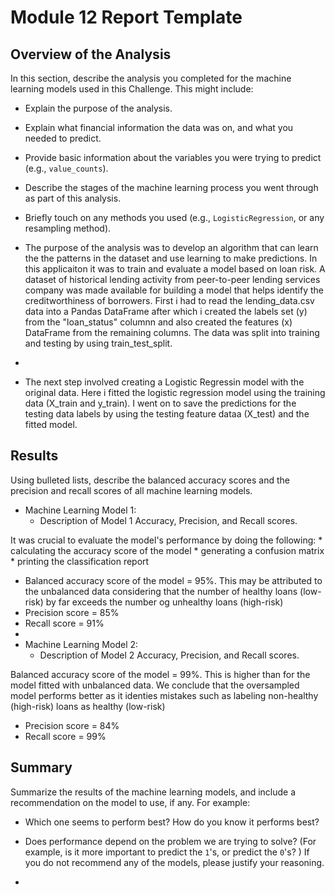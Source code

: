 # Module 12 Report Template

## Overview of the Analysis

In this section, describe the analysis you completed for the machine learning models used in this Challenge. This might include:

* Explain the purpose of the analysis.
* Explain what financial information the data was on, and what you needed to predict.
* Provide basic information about the variables you were trying to predict (e.g., `value_counts`).
* Describe the stages of the machine learning process you went through as part of this analysis.
* Briefly touch on any methods you used (e.g., `LogisticRegression`, or any resampling method).


*  The purpose of the analysis was to develop an algorithm that can learn the the patterns in the dataset and use learning to make predictions. In this applicaiton it was to train and evaluate a model based on loan risk. A dataset of historical lending activity from peer-to-peer  lending services company was made available for building a model that helps identify the creditworthiness of borrowers. First i had to read the lending_data.csv data into a Pandas DataFrame after which i created the labels set (y) from the "loan_status" columnn and also created the features (x) DataFrame from the remaining columns. The data was split into training and testing by using train_test_split.
*  
*  The next step involved creating a Logistic Regressin model with the original data. Here i fitted the logistic regression model using the training data (X_train and y_train). I went on to save the predictions for the testing data labels by using the testing feature dataa (X_test) and the fitted model. 
     
## Results

Using bulleted lists, describe the balanced accuracy scores and the precision and recall scores of all machine learning models.

* Machine Learning Model 1:
  * Description of Model 1 Accuracy, Precision, and Recall scores.

It was crucial to evaluate the model's performance by doing the following:
     * calculating the accuracy score of the model
     * generating a confusion matrix
     * printing the classification report
     
* Balanced accuracy score of the model = 95%. This may be attributed to the unbalanced data considering that the number of healthy loans (low-risk) by far exceeds the number og unhealthy loans (high-risk)
* Precision score = 85%
* Recall score = 91%
* 
* Machine Learning Model 2:
  * Description of Model 2 Accuracy, Precision, and Recall scores.

Balanced accuracy score of the model = 99%. This is higher than for the model fitted with unbalanced data.  We conclude that the oversampled model performs better as it identies mistakes such as labeling non-healthy (high-risk) loans as healthy (low-risk) 

* Precision score = 84%
* Recall score = 99%
## Summary

Summarize the results of the machine learning models, and include a recommendation on the model to use, if any. For example:
* Which one seems to perform best? How do you know it performs best?
* Does performance depend on the problem we are trying to solve? (For example, is it more important to predict the `1`'s, or predict the `0`'s? )
If you do not recommend any of the models, please justify your reasoning.

* 
